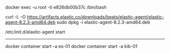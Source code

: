 

docker exec -u root -ti e826db00b37c /bin/bash

curl -L -O https://artifacts.elastic.co/downloads/beats/elastic-agent/elastic-agent-8.2.3-amd64.deb
sudo dpkg -i elastic-agent-8.2.3-amd64.deb

/etc/init.d/elastic-agent start

----

docker container start -a es-01
docker container start -a kib-01
